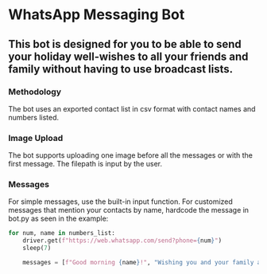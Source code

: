 # WhatsApp Messaging Bot

## This bot is designed for you to be able to send your holiday well-wishes to all your friends and family without having to use broadcast lists.

### Methodology
The bot uses an exported contact list in csv format with contact names and numbers listed.

### Image Upload
The bot supports uploading one image before all the messages or with the first message. The filepath is input by the user.

### Messages
For simple messages, use the built-in input function.
For customized messages that mention your contacts by name, hardcode the message in bot.py as seen in the example:

```python
for num, name in numbers_list:
    driver.get(f"https://web.whatsapp.com/send?phone={num}")
    sleep(7)

    messages = [f"Good morning {name}!", "Wishing you and your family a very happy and enjoyable Eid!"]
```


 
